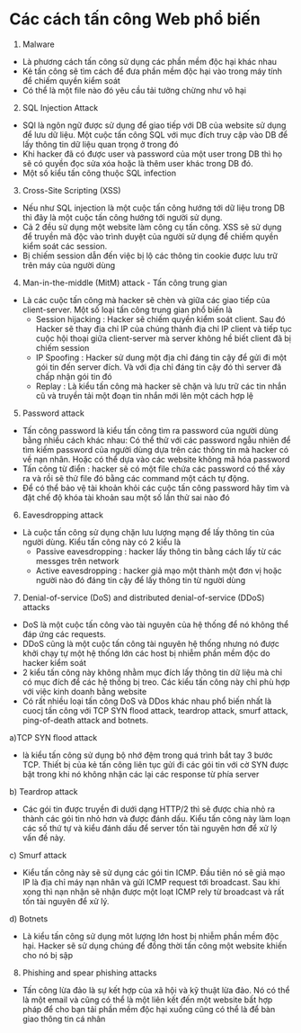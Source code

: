 # Các cách tấn công Web phổ biến 
1. Malware 
- Là phương cách tấn công sử dụng các phần mềm độc hại khác nhau 
- Kẻ tấn công sẽ tìm cách để đưa phần mềm độc hại vào trong máy tính để chiếm quyền kiểm soát 
- Có thể là một file nào đó yêu cầu tải tưởng chừng như vô hại 

2. SQL Injection Attack 
- SQl là ngôn ngữ được sử dụng để giao tiếp với DB của website sử dụng để lưu dữ liệu. Một cuộc tấn công SQL với mục đích truy cập vào DB để lấy thông tin dữ liệu quan trọng ở trong đó 
- Khi hacker đã có được user và password của một user trong DB thì họ sẽ có quyền đọc sửa xóa hoặc là thêm user khác trong DB đó. 
- Một số kiểu tấn công thuộc SQL infection 

3. Cross-Site Scripting (XSS) 
- Nếu như SQL injection là một cuộc tấn công hướng tới dữ liệu trong DB thì đây là một cuộc tấn công hướng tới người sử dụng. 
- Cả 2 đều sử dụng một website làm công cụ tấn công. XSS sẽ sử dụng để truyền mã độc vào trình duyệt của người sử dụng để chiếm quyền kiểm soát các session. 
- Bị chiếm session dẫn đến việc bị lộ các thông tin cookie được lưu trữ trên máy của người dùng 

4. Man-in-the-middle (MitM) attack - Tấn công trung gian 
- Là các cuộc tấn công mà hacker sẽ chèn và giữa các giao tiếp của client-server. Một số loại tấn công trung gian phổ biến là 
    - Session hijacking : Hacker sẽ chiếm quyền kiểm soát client. Sau đó Hacker sẽ thay địa chỉ IP của chúng thành địa chỉ IP client và tiếp tục cuộc hội thoại giữa client-server mà server không hề biết client đã bị chiếm session 
    - IP Spoofing : Hacker sử dung một địa chỉ đáng tin cậy để gửi đi một gói tin đến server đích. Và với địa chỉ đáng tin cậy đó thì server đã chấp nhận gói tin đó 
    - Replay : Là kiểu tấn công mà hacker sẽ chặn và lưu trữ các tin nhắn cũ và truyền tải một đoạn tin nhắn mới lên một cách hợp lệ 

5. Password attack
- Tấn công password là kiểu tấn công tìm ra password của người dùng bằng nhiều cách khác nhau: Có thể thử với các password ngẫu nhiên để tìm kiếm password của người dùng dựa trên các thông tin mà hacker có về nạn nhân. Hoặc có thể dựa vào các website không mã hóa password 
- Tấn công từ điển : hacker sẽ có một file chứa các password có thể xảy ra và rồi sẽ thử file đó bằng các command một cách tự động. 
- Để có thể bảo vệ tài khoản khỏi các cuộc tấn công password hãy tìm và đặt chế độ khóa tài khoản sau một số lần thử sai nào đó 

6. Eavesdropping attack
- Là cuộc tấn công sử dụng chặn lưu lượng mạng để lấy thông tin của người dùng. Kiểu tấn công này có 2 kiểu là 
    - Passive eavesdropping : hacker lấy thông tin bằng cách lấy từ các messges trên network 
    - Active eavesdropping : hacker giả mạo một thành một đơn vị hoặc người nào đó đáng tin cậy để lấy thông tin từ người dùng 
7. Denial-of-service (DoS) and distributed denial-of-service (DDoS) attacks
- DoS là một cuộc tấn công vào tài nguyên của hệ thống để nó không thể đáp ứng các requests. 
- DDoS cũng là một cuộc tấn công tài nguyên hệ thống nhưng nó được khởi chạy tự một hệ thống lớn các host bị nhiễm phần mềm độc do hacker kiểm soát 
- 2 kiểu tấn công này không nhằm mục đích lấy thông tin dữ liệu mà chỉ có mục đích để các hệ thống bị treo. Các kiểu tấn công này chỉ phù hợp với việc kinh doanh bằng website 
- Có rất nhiều loại tấn công DoS và DDos khác nhau phổ biến nhất là cuocj tấn công với TCP SYN flood attack, teardrop attack, smurf attack, ping-of-death attack and botnets.

a)TCP SYN flood attack
- là kiểu tấn công sử dụng bộ nhớ đệm trong quá trình bắt tay 3 bước TCP. Thiết bị của kẻ tấn công liên tục gửi đi các gói tin với cờ SYN được bật trong khi nó không nhận các lại các response từ phía server

b) Teardrop attack
- Các gói tin được truyền đi dưới dạng HTTP/2 thì sẽ được chia nhỏ ra thành các gói tin nhỏ hơn và được đánh dấu. Kiểu tấn công này làm loạn các số thứ tự và kiểu đánh dấu để server tốn tài nguyên hơn để xử lý vấn đề này. 

c) Smurf attack
- Kiểu tấn công này sẽ sử dụng các gói tin ICMP. Đầu tiên nó sẽ giả mạo IP là địa chỉ máy nạn nhân và gửi ICMP request tới broadcast. Sau khi xong thì nạn nhận sẽ nhận được một loạt ICMP rely từ broadcast và rất tốn tài nguyên để xử lý. 

d) Botnets
- Là kiểu tấn công sử dụng môt lượng lớn host bị nhiễm phần mềm độc hại. Hacker sẽ sử dụng chúng để đồng thời tấn công một website khiến cho nó bị sập 

8. Phishing and spear phishing attacks
- Tấn công lừa đảo là sự kết hợp của xã hội và kỹ thuật lừa đảo. Nó có thể là một email và cũng có thể là một liên kết đến một website bất hợp pháp để cho bạn tải phần mềm độc hại xuống cũng có thể là để bàn giao thông tin cá nhân 